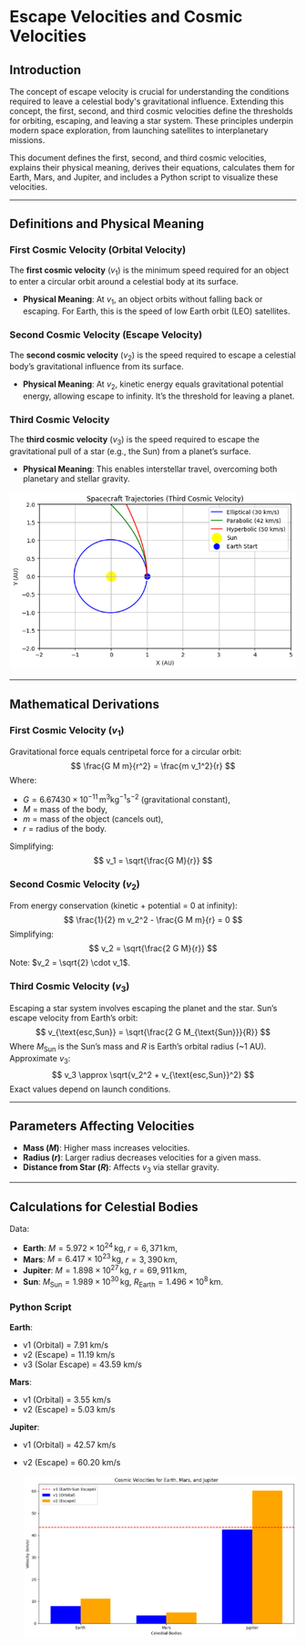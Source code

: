 # Escape Velocities and Cosmic Velocities

## Introduction

The concept of escape velocity is crucial for understanding the conditions required to leave a celestial body's gravitational influence. Extending this concept, the first, second, and third cosmic velocities define the thresholds for orbiting, escaping, and leaving a star system. These principles underpin modern space exploration, from launching satellites to interplanetary missions.

This document defines the first, second, and third cosmic velocities, explains their physical meaning, derives their equations, calculates them for Earth, Mars, and Jupiter, and includes a Python script to visualize these velocities.

---

## Definitions and Physical Meaning

### First Cosmic Velocity (Orbital Velocity)

The **first cosmic velocity** ($v_1$) is the minimum speed required for an object to enter a circular orbit around a celestial body at its surface.

- **Physical Meaning**: At $v_1$, an object orbits without falling back or escaping. For Earth, this is the speed of low Earth orbit (LEO) satellites.

### Second Cosmic Velocity (Escape Velocity)

The **second cosmic velocity** ($v_2$) is the speed required to escape a celestial body’s gravitational influence from its surface.

- **Physical Meaning**: At $v_2$, kinetic energy equals gravitational potential energy, allowing escape to infinity. It’s the threshold for leaving a planet.

### Third Cosmic Velocity

The **third cosmic velocity** ($v_3$) is the speed required to escape the gravitational pull of a star (e.g., the Sun) from a planet’s surface.

- **Physical Meaning**: This enables interstellar travel, overcoming both planetary and stellar gravity.

![alt text](image-5.png)

---

## Mathematical Derivations

### First Cosmic Velocity ($v_1$)

Gravitational force equals centripetal force for a circular orbit:
$$
\frac{G M m}{r^2} = \frac{m v_1^2}{r}
$$
Where:

- $G = 6.67430 \times 10^{-11} \, \text{m}^3 \text{kg}^{-1} \text{s}^{-2}$ (gravitational constant),
- $M$ = mass of the body,
- $m$ = mass of the object (cancels out),
- $r$ = radius of the body.

Simplifying:
$$
v_1 = \sqrt{\frac{G M}{r}}
$$

### Second Cosmic Velocity ($v_2$)

From energy conservation (kinetic + potential = 0 at infinity):
$$
\frac{1}{2} m v_2^2 - \frac{G M m}{r} = 0
$$
Simplifying:
$$
v_2 = \sqrt{\frac{2 G M}{r}}
$$
Note: $v_2 = \sqrt{2} \cdot v_1$.

### Third Cosmic Velocity ($v_3$)

Escaping a star system involves escaping the planet and the star. Sun’s escape velocity from Earth’s orbit:
$$
v_{\text{esc,Sun}} = \sqrt{\frac{2 G M_{\text{Sun}}}{R}}
$$
Where $M_{\text{Sun}}$ is the Sun’s mass and $R$ is Earth’s orbital radius (~1 AU). Approximate $v_3$:
$$
v_3 \approx \sqrt{v_2^2 + v_{\text{esc,Sun}}^2}
$$
Exact values depend on launch conditions.

---

## Parameters Affecting Velocities

- **Mass ($M$)**: Higher mass increases velocities.
- **Radius ($r$)**: Larger radius decreases velocities for a given mass.
- **Distance from Star ($R$)**: Affects $v_3$ via stellar gravity.

---

## Calculations for Celestial Bodies

Data:

- **Earth**: $M = 5.972 \times 10^{24} \, \text{kg}$, $r = 6,371 \, \text{km}$,
- **Mars**: $M = 6.417 \times 10^{23} \, \text{kg}$, $r = 3,390 \, \text{km}$,
- **Jupiter**: $M = 1.898 \times 10^{27} \, \text{kg}$, $r = 69,911 \, \text{km}$,
- **Sun**: $M_{\text{Sun}} = 1.989 \times 10^{30} \, \text{kg}$, $R_{\text{Earth}} = 1.496 \times 10^8 \, \text{km}$.

### Python Script


**Earth**:

- v1 (Orbital) = 7.91 km/s
- v2 (Escape) = 11.19 km/s
- v3 (Solar Escape) = 43.59 km/s

**Mars**:

- v1 (Orbital) = 3.55 km/s
- v2 (Escape) = 5.03 km/s

**Jupiter**:

- v1 (Orbital) = 42.57 km/s
- v2 (Escape) = 60.20 km/s

  ![alt text](image-3.png)